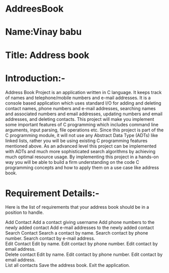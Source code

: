 # AddreesBook
# Name:Vinay babu 
# Title: Address book
# Introduction:- <br>
Address Book Project is an application written in C language. It keeps track of names and telephone/mobile numbers and e-mail addresses. It is a console based application which uses standard I/O for adding and deleting contact names, phone numbers and e-mail addresses, searching names and associated numbers and email addresses, updating numbers and email addresses, and deleting contacts.
This project will make you implement some important features of C programming which includes command line arguments, input parsing, file operations etc. Since this project is part of the C programming module, it will not use any Abstract Data Type (ADTs) like linked lists, rather you will be using existing C programming features mentioned above. As an advanced level this project can be implemented with ADTs and much more sophisticated search algorithms by achieving much optimal resource usage. 
By implementing this project in a hands-on way you will be able to build a firm understanding on the code C programming concepts and how to apply them on a use case like address book.

# Requirement Details:- 
Here is the list of requirements that your address book should be in a position to handle.<br>     

Add Contact
Add a contact giving username
Add phone numbers to the newly added contact
Add e-mail addresses to the newly added contact                  
Search Contact
Search a contact by name.
Search contact by phone number.
Search contact by e-mail address.                                             
Edit Contact
Edit by name.
Edit contact by phone number.
Edit contact by email address.                                                 
Delete contact
Edit by name.
Edit contact by phone number.
Edit contact by email address.                                                 
List all contacts
Save the address book.
Exit the application.

